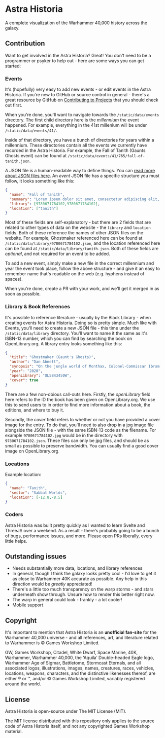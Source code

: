 # Astra Historia
A complete visualization of the Warhammer 40,000 history across the galaxy.

## Contribution
Want to get involved in the Astra Historia? Great! You don't need to be a programmer or psyker to help out - here are some ways you can get started:
### Events
It's (hopefully) very easy to add new events - or edit events in the Astra Historia. If you're new to GitHub or source control in general - there's a great resource by GitHub on [Contributing to Projects](https://docs.github.com/en/get-started/quickstart/contributing-to-projects) that you should check out first.

When you're done, you'll want to navigate towards the `/static/data/events` directory. The first child directory here is the _millennium_ the event happened. For example, everything in the 41st millenium will be under `/static/data/events/41/`.

Inside of that directory, you have a bunch of directories for years within a millennium. These directories contain all the events we currently have recorded in the Astra Historia. For example, the Fall of Tanith (Gaunts Ghosts event) can be found at `/static/data/events/41/765/fall-of-tanith.json`.

A JSON file is a human-readable way to define things. You can [read more about JSON files here](https://developer.mozilla.org/en-US/docs/Learn/JavaScript/Objects/JSON). An _event_ JSON file has a specific structure you must follow, it looks something like this:

```json
{
  "name": "Fall of Tanith",
  "summary": "Lorem ipsum dolor sit amet, consectetur adipiscing elit, sed do eiusmod tempor incididunt ut labore et dolore magna aliqua. Ut enim ad minim veniam, quis nostrud exercitation ullamco laboris nisi ut aliquip ex ea commodo consequat. Duis aute irure dolor in reprehenderit in voluptate velit esse cillum dolore eu fugiat nulla pariatur. Excepteur sint occaecat cupidatat non proident, sunt in culpa qui officia deserunt mollit anim id est laborum.",
  "library": [9780671784102,9780671784102],
  "location": ["tanith"]
}
```
Most of these fields are self-explanatory - but there are 2 fields that are related to other types of data on the website - the `library` and `location` fields. Both of these reference the names of other JSON files on the website. For example, Ghostmaker referenced here can be found at `/static/data/library/9780671784102.json`, and the location referenced here can be found at `/static/data/library/tanith.json`. Both of these fields are _optional_, and not required for an event to be added.

To add a new event, simply make a new file in the correct millennium and year the event took place, follow the above structure - and give it an easy to remember name that's readable on the web (e.g. hyphens instead of spaces).

When you're done, create a PR with your work, and we'll get it merged in as soon as possible.

### Library & Book References
It's possible to reference literature - usually by the Black Library - when creating events for Astra Historia. Doing so is pretty simple. Much like with Events, you'll need to create a new JSON file - this time under the `/static/data/library` directory. You'll want to name it the same as it's ISBN-13 number, which you can find by searching the book on OpenLibrary.org. A library entry looks something like this:

```json
{
  "title": "Ghostmaker (Gaunt's Ghosts)",
  "author": "Dan Abnett",
  "synopsis": "On the jungle world of Monthax, Colonel-Commissar Ibram Gaunt and his Tanith First-and-Only await the order to advance into the sweltering wilderness and drive the alien eldar from the Imperial planet.",
  "year": "2020",
  "openLibrary": "OL5843450W",
  "cover": true
}
```
There are a few non-obious call-outs here. Firstly, the _openLibrary_ field here refers to the ID the book has been given on OpenLibrary.org. We use this to send users to in order to find more information about a book, the editions, and where to buy it.

Secondly, the _cover_ field refers to whether or not you have provided a cover image for the entry. To do that, you'll need to also drop in a jpg image file alongside the JSON file - with the same ISBN-13 code as the filename. For example `9780671784102.jpg` would be in the directory with `9780671784102.json`. These files can only be jpg files, and should be as small as possible to preserve bandwidth. You can usually find a good cover image on OpenLibrary.org.

### Locations
Example location:

```json
{
  "name": "Tanith",
  "sector": "Sabbat Worlds",
  "location": [-12.8,-8.5]
}
```

### Coders
Astra Historia was built pretty quickly as I wanted to learn Svelte and ThreeJS over a weekend. As a result - there's probably going to be a bunch of bugs, performance issues, and more. Please open PRs liberally, every little helps.

## Outstanding issues
- Needs substantially more data, locations, and library references
- In general, though I think the galaxy looks pretty cool - I'd love to get it as close to Warhammer 40K accurate as possible. Any help in this direction would be _greatly_ appreciated!
- There's a little too much transparency on the warp storms - and stars underneath show through. Unsure how to render this better right now.
- The warp in general could look - frankly - a lot cooler!
- Mobile support

## Copyright
It's important to mention that Astra Historia is an **unofficial fan-site** for the Warhammer 40,000 universe - and all references, art, and literature related to Warhammer is © Games Workshop Limited.

GW, Games Workshop, Citadel, White Dwarf, Space Marine, 40K, Warhammer, Warhammer 40,000, the ‘Aquila’ Double-headed Eagle logo, Warhammer Age of Sigmar, Battletome, Stormcast Eternals, and all associated logos, illustrations, images, names, creatures, races, vehicles, locations, weapons, characters, and the distinctive likenesses thereof, are either ® or ™, and/or © Games Workshop Limited, variably registered around the world.

## License
Astra Historia is open-source under The MIT License (MIT).

The MIT license distributed with this repository only applies to the source code of Astra Historia itself, and not any copyrighted Games Workshop material.
